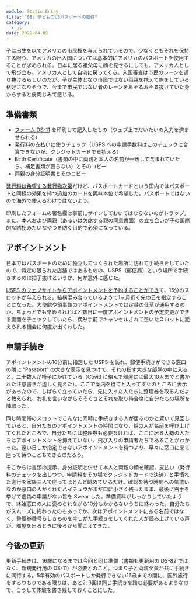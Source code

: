 ```yaml
---
module: Static.Entry
title: "98: 子どものUSパスポートの取得"
category:
  - us
date: 2022-04-09
---
```

子は[出生](https://text.hmsk.me/entries/2021-12-31/)を以てアメリカの市民権を与えられているので、少なくともそれを保持する限り、アメリカの出入国については基本的にアメリカのパスポートを使用することが求められる。日本に居る祖父母に顔を見せるにしても、アメリカ人として飛び立ち、アメリカ人として自宅に戻ってくる。入国審査は市民のレーンを通り抜けるらしいのだが、子が主体となり市民ではない両親を携えて旅をしている格好になりそうで、今まで市民ではない者のレーンをおそるおそる抜けていた身からすると皮肉じみて感じる。

## 準備書類

- [フォーム DS-11](https://travel.state.gov/content/travel/en/passports/how-apply/forms.html) を印刷して記入したもの（ウェブ上でだいたいの入力を済ませられる）
- 発行料の支払いに使うチェック（USPS への申請手数料はこのチェックに合算できないが、クレジットカードで支払える）
- Birth Certificate（書類の中に両親と本人の名前が一致して含まれていたら、補足書類が要らない）とそのコピー
- 両親の身分証明書とそのコピー

[発行料は希望する発行物次第](https://travel.state.gov/content/travel/en/passports/how-apply/fees.html)だけど、パスポートカードという国内ではパスポートと同様の効果を持つ追加のカードを興味本位で希望した。パスポートではないので海外で使えるわけではないよう。

印刷したフォームの署名欄は事前にサインしておいてはならないのがトラップ。また、本人および両親（あるいは欠席する親の同意書面）の立ち会いが子の国際的な誘拐みたいなやつを防ぐ目的で必須になっている。

## アポイントメント

日本ではパスポートのために独立してつくられた場所に訪れて手続きをしていたので、特定の限られた店舗ではあるものの、USPS（郵便局）という場所で手続きするのは拍子抜けというか、何か意外に感じた。

[USPS のウェブサイトからアポイントメントを予約することができ](https://www.usps.com/international/passports.htm)て、15分のスロットが与えられる。結構混み合っているようで1ヶ月近く先の日を指定することになった。大使館や領事館のアポイントメントでは定番の仕草が通用するのか、ちょっとでも早められればと数日に一度アポイントメントの予定変更ができる画面をチェックしていたら、偶然手前でキャンセルされて空いたスロットに変えられる機会に何度か出くわした。

## 申請手続き

アポイントメントの10分前に指定した USPS を訪れ、郵便手続きができる窓口の隣に “Passport” の大きな表示を見つけて、それの指す大きな部屋の中に入ると、二十数人が椅子にかけている（Covid に絡んで部屋には最大10人までと書かれた注意書きが虚しく見えた）。ここで案内を待てと入ってすぐのところに表示があったので、しばらく立っていたら、先に入った人たちに整理券を取るんだよと教えられ、お礼を言いながらそそくさとそれを取り待合席に自分たちの場所を陣取った。

同じ時間帯のスロットでこんなに同時に手続きする人が居るのかと驚いて見回していると、自分たちのアポイントメントの時間になり、係の人が名前を呼び上げてくれたところで、自分たちには整理券も必要なければ、ここに居る大勢の人たちはアポイントメントを抑えていない、飛び入りの申請者たちであることがわかった。遠い日しか指定できないアポイントメントを待つより、早々に窓口に来て座って待つこともできるのだろう。

そこからは書類の提示、身分証明と併せて本人と両親の顔を確認、支払い（発行料のチェックを出しつつ、申請料をその場でクレジットカードで決済）と手慣れた進行を家族三人で座ってほとんど眺めているだけ。確認を待つ時間への気遣いなのか窓口の人がくれたハイチュウがまだ口に小さく残ったまま、最後に右手を挙げて虚偽の申請がない旨を Swear した。準備資料がしっかりしていたようで、終始窓口の人に褒められながら10分もかからないうちに終わった。自分たちがスムーズに終わったのもあってか、次はアポイントメントにある名前ではなく、整理券番号らしきものを今しがた手続きをしてくれた人が読み上げている声が、部屋を出るときに後ろから聞こえてきた。

## 今後の更新

更新手続きは、16歳になるまでは今回と同じ準備（書類も更新用の DS-82 ではなく、新規発行用の DS-11）が必要とのこと。つまり子と両親全員が共に手続きに同行する。5年有効のパスポートしか発行できない16歳までの間に、国外旅行をするつもりである限りは、あと2, 3回は同じ手続きを踏む必要があるようなので、こうして体験を書き残しておくことにした。
